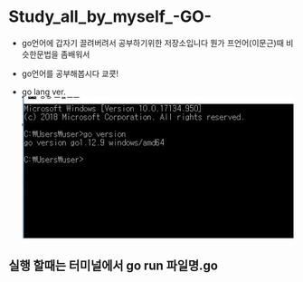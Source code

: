 # Study_all_by_myself_-GO-
- go언어에 갑자기 끌려버려서 공부하기위한 저장소입니다 뭔가 프언어(이문근)때 비슷한문법을 좀배워서 
- go언어를 공부해봅시다 쿄쿗! 

- go lang ver.
![go](./go.JPG)

## 실행 할때는 터미널에서 go run 파일명.go